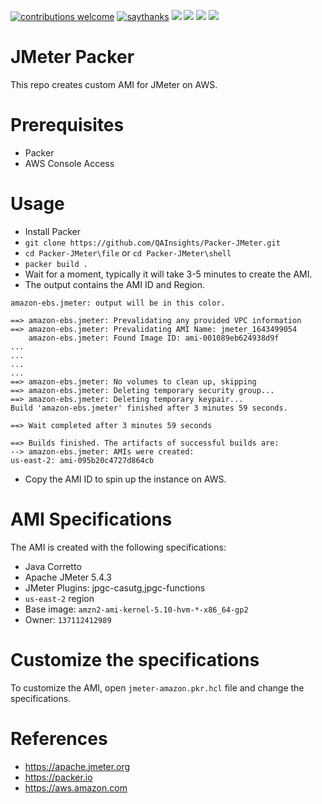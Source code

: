 [![contributions welcome](https://img.shields.io/badge/contributions-welcome-1EAEDB)]()
[![saythanks](https://img.shields.io/badge/say-thanks-1EAEDB.svg)](https://saythanks.io/to/catch.nkn%40gmail.com)
[![](https://img.shields.io/badge/license-MIT-0a0a0a.svg?style=flat&colorA=1EAEDB)](https://qainsights.com)
[![](https://img.shields.io/badge/%E2%9D%A4-QAInsights-0a0a0a.svg?style=flat&colorA=1EAEDB)](https://qainsights.com)
[![](https://img.shields.io/badge/%E2%9D%A4-YouTube%20Channel-0a0a0a.svg?style=flat&colorA=1EAEDB)](https://www.youtube.com/user/QAInsights?sub_confirmation=1)
[![](https://img.shields.io/badge/donate-paypal-1EAEDB)](https://www.paypal.com/paypalme/NAVEENKUMARN)

# JMeter Packer

This repo creates custom AMI for JMeter on AWS.

# Prerequisites

* Packer
* AWS Console Access

# Usage

* Install Packer
* `git clone https://github.com/QAInsights/Packer-JMeter.git`
* `cd Packer-JMeter\file` or `cd Packer-JMeter\shell`
* `packer build .`
* Wait for a moment, typically it will take 3-5 minutes to create the AMI.
* The output contains the AMI ID and Region. 
```
amazon-ebs.jmeter: output will be in this color.

==> amazon-ebs.jmeter: Prevalidating any provided VPC information
==> amazon-ebs.jmeter: Prevalidating AMI Name: jmeter_1643499054
    amazon-ebs.jmeter: Found Image ID: ami-001089eb624938d9f
...
...
...
...
==> amazon-ebs.jmeter: No volumes to clean up, skipping
==> amazon-ebs.jmeter: Deleting temporary security group...
==> amazon-ebs.jmeter: Deleting temporary keypair...
Build 'amazon-ebs.jmeter' finished after 3 minutes 59 seconds.

==> Wait completed after 3 minutes 59 seconds

==> Builds finished. The artifacts of successful builds are:
--> amazon-ebs.jmeter: AMIs were created:
us-east-2: ami-095b20c4727d864cb
```
* Copy the AMI ID to spin up the instance on AWS.

# AMI Specifications

The AMI is created with the following specifications:

- Java Corretto 
- Apache JMeter 5.4.3
- JMeter Plugins: jpgc-casutg,jpgc-functions
- `us-east-2` region
- Base image: `amzn2-ami-kernel-5.10-hvm-*-x86_64-gp2`
- Owner: `137112412989`

# Customize the specifications

To customize the AMI, open `jmeter-amazon.pkr.hcl` file and change the specifications.

# References

- https://apache.jmeter.org
- https://packer.io
- https://aws.amazon.com